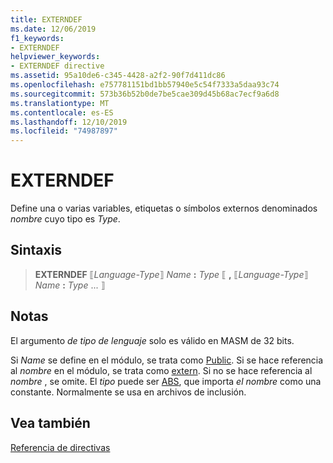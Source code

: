 ```yaml
---
title: EXTERNDEF
ms.date: 12/06/2019
f1_keywords:
- EXTERNDEF
helpviewer_keywords:
- EXTERNDEF directive
ms.assetid: 95a10de6-c345-4428-a2f2-90f7d411dc86
ms.openlocfilehash: e757781151bd1bb57940e5c54f7333a5daa93c74
ms.sourcegitcommit: 573b36b52b0de7be5cae309d45b68ac7ecf9a6d8
ms.translationtype: MT
ms.contentlocale: es-ES
ms.lasthandoff: 12/10/2019
ms.locfileid: "74987897"
---
```

# <a name="externdef"></a>EXTERNDEF

Define una o varias variables, etiquetas o símbolos externos denominados *nombre* cuyo tipo es *Type*.

## <a name="syntax"></a>Sintaxis

> **EXTERNDEF** ⟦*Language-Type*⟧ *Name* __:__ *Type* ⟦ __,__ ⟦*Language-Type*⟧ *Name* __:__ *Type* ... ⟧

## <a name="remarks"></a>Notas

El argumento *de tipo de lenguaje* solo es válido en MASM de 32 bits.

Si *Name* se define en el módulo, se trata como [Public](../../assembler/masm/public-masm.md). Si se hace referencia al *nombre* en el módulo, se trata como [extern](../../assembler/masm/extern-masm.md). Si no se hace referencia al *nombre* , se omite. El *tipo* puede ser [ABS](../../assembler/masm/operator-abs.md), que importa *el nombre* como una constante. Normalmente se usa en archivos de inclusión.

## <a name="see-also"></a>Vea también

[Referencia de directivas](../../assembler/masm/directives-reference.md)
